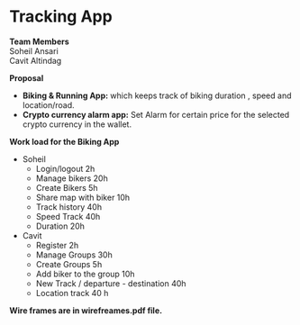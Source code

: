 # Tracking App  
**Team Members**  
Soheil Ansari  
Cavit Altindag  

**Proposal**  

 - **Biking & Running App:** which keeps track of biking duration , speed and location/road.  
 - **Crypto currency alarm app:** Set Alarm for certain price for the selected crypto currency in the wallet.    

**Work load for the Biking App**  

 - Soheil
   - Login/logout 2h
   - Manage bikers 20h
   - Create Bikers 5h
   - Share map with biker 10h
   - Track history 40h
   - Speed Track 40h
   - Duration 20h  
- Cavit
  - Register 2h
  - Manage Groups 30h
  - Create Groups 5h
  - Add biker to the group 10h
  - New Track / departure - destination 40h
  - Location track 40 h  
 
 **Wire frames are in wirefreames.pdf file.**
